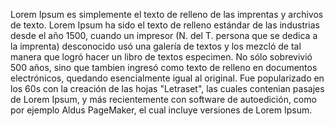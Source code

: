 Lorem Ipsum es simplemente el texto de relleno de las imprentas y archivos de texto. Lorem Ipsum ha sido el texto de relleno estándar 
de las industrias desde el año 1500, cuando un impresor (N. del T. persona que se dedica a la imprenta) desconocido usó una galería de 
textos y los mezcló de tal manera que logró hacer un libro de textos especimen. No sólo sobrevivió 500 años, sino que tambien ingresó 
como texto de relleno en documentos electrónicos, quedando esencialmente igual al original. Fue popularizado en los 60s con la creación 
de las hojas "Letraset", las cuales contenian pasajes de Lorem Ipsum, y más recientemente con software de autoedición, como por ejemplo
 Aldus PageMaker, el cual incluye versiones de Lorem Ipsum.